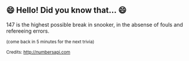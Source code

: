 ## 😄 Hello! Did you know that... 😄
147 is the highest possible break in snooker, in the absense of fouls and refereeing errors.

<sup>(come back in 5 minutes for the next trivia)</sup>


<sup>Credits: http://numbersapi.com</sup>
